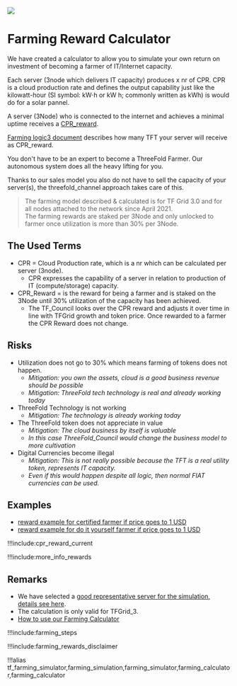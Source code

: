 ![](img/becomefarmer.png)

# Farming Reward Calculator

We have created a calculator to allow you to simulate your own return on investment of becoming a farmer of IT/Internet capacity.

Each server (3node which delivers IT capacity) produces x nr of CPR. CPR is a cloud production rate and defines the output capability just like the kilowatt-hour (SI symbol: kW⋅h or kW h; commonly written as kWh) is would do for a solar pannel.

A server (3Node) who is connected to the internet and achieves a minimal uptime receives a [CPR_reward](cpr_reward_current).

[Farming logic3 document](farming_logic3) describes how many TFT your server will receive as CPR_reward.

You don't have to be an expert to become a ThreeFold Farmer. Our autonomous system does all the heavy lifting for you.

Thanks to our sales model you also do not have to sell the capacity of your server(s), the threefold_channel approach takes care of this.

> The farming model described & calculated is for TF Grid 3.0 and for all nodes attached to the network since April 2021.<BR>
> The farming rewards are staked per 3Node and only unlocked to farmer once utilization is more than 30% per 3Node.

## The Used Terms

- CPR = Cloud Production rate, which is a nr which can be calculated per server (3node).
  - CPR expresses the capability of a server in relation to production of IT (compute/storage) capacity.
- CPR_Reward = is the reward for being a farmer and is staked on the 3Node until 30% utilization of the capacity has been achieved.
  - The TF_Council looks over the CPR reward and adjusts it over time in line with TFGrid growth and token price. Once rewarded to a farmer the CPR Reward does not change.

## Risks

- Utilization does not go to 30% which means farming of tokens does not happen.
  - _Mitigation: you own the assets, cloud is a good business revenue should be possible_
  - _Mitigation: ThreeFold tech technology is real and already working today_
- ThreeFold Technology is not working
  - _Mitigation: The technology is already working today_
- The ThreeFold token does not appreciate in value
  - _Mitigation: The cloud business by itself is valuable_
  - _In this case ThreeFold_Council would change the business model to more cultivation_
- Digital Currencies become illegal
  - _Mitigation: This is not really possible because the TFT is a real utility token, represents IT capacity._
  - _Even if this would happen despite all logic, then normal FIAT currencies can be used._

## Examples

- [reward example for certified farmer if price goes to 1 USD](farming_calculator_certified)
- [reward example for do it yourself farmer if price goes to 1 USD](farming_calculator_diy)

!!!include:cpr_reward_current

!!!include:more_info_rewards

## Remarks

- We have selected a [good representative server for the simulation, details see here](farming_hardware_remarks).
- The calculation is only valid for TFGrid_3.
- [How to use our Farming Calculator](farming_rewards_howto)

!!!include:farming_steps

!!!include:farming_rewards_disclaimer

!!!alias tf_farming_simulator,farming_simulation,farming_simulator,farming_calculator,farming_calculator
